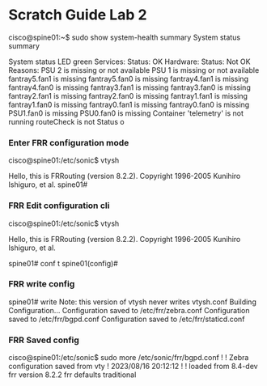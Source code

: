 # Scratch Guide Lab 2

cisco@spine01:~$ sudo show system-health summary
System status summary

  System status LED  green
  Services:
    Status: OK
  Hardware:
    Status: Not OK
    Reasons: PSU 2 is missing or not available
	     PSU 1 is missing or not available
	     fantray5.fan1 is missing
	     fantray5.fan0 is missing
	     fantray4.fan1 is missing
	     fantray4.fan0 is missing
	     fantray3.fan1 is missing
	     fantray3.fan0 is missing
	     fantray2.fan1 is missing
	     fantray2.fan0 is missing
	     fantray1.fan1 is missing
	     fantray1.fan0 is missing
	     fantray0.fan1 is missing
	     fantray0.fan0 is missing
	     PSU1.fan0 is missing
	     PSU0.fan0 is missing
	     Container 'telemetry' is not running
	     routeCheck is not Status o


### Enter FRR configuration mode
cisco@spine01:/etc/sonic$ vtysh

Hello, this is FRRouting (version 8.2.2).
Copyright 1996-2005 Kunihiro Ishiguro, et al.
spine01# 
### FRR Edit configuration cli
cisco@spine01:/etc/sonic$ vtysh

Hello, this is FRRouting (version 8.2.2).
Copyright 1996-2005 Kunihiro Ishiguro, et al.

spine01# conf t
spine01(config)# 

### FRR write config
spine01# write
Note: this version of vtysh never writes vtysh.conf
Building Configuration...
Configuration saved to /etc/frr/zebra.conf
Configuration saved to /etc/frr/bgpd.conf
Configuration saved to /etc/frr/staticd.conf

### FRR Saved config
cisco@spine01:/etc/sonic$ sudo more /etc/sonic/frr/bgpd.conf
!
! Zebra configuration saved from vty
!   2023/08/16 20:12:12
!
! loaded from 8.4-dev
frr version 8.2.2
frr defaults traditional
